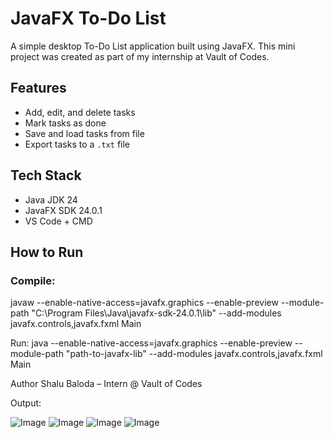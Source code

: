 # JavaFX To-Do List

A simple desktop To-Do List application built using JavaFX. This mini project was created as part of my internship at Vault of Codes.

## Features
- Add, edit, and delete tasks
- Mark tasks as done
- Save and load tasks from file
- Export tasks to a `.txt` file

## Tech Stack
- Java JDK 24
- JavaFX SDK 24.0.1
- VS Code + CMD

## How to Run

### Compile:
javaw --enable-native-access=javafx.graphics --enable-preview --module-path "C:\Program Files\Java\javafx-sdk-24.0.1\lib" --add-modules javafx.controls,javafx.fxml Main

Run:
java --enable-native-access=javafx.graphics --enable-preview --module-path "path-to-javafx-lib" --add-modules javafx.controls,javafx.fxml Main

Author
Shalu Baloda – Intern @ Vault of Codes

Output:

![Image](https://github.com/user-attachments/assets/d2c02da4-2cd9-4b30-a5d3-8c154648e681)
![Image](https://github.com/user-attachments/assets/db8f9c82-90fd-4d86-9065-7ccd61d0995c)
![Image](https://github.com/user-attachments/assets/cdb7161a-a60f-4639-b137-5ae1802bb158)
![Image](https://github.com/user-attachments/assets/3df1d3e1-5889-4bdf-bc80-bbb6a770569e)
